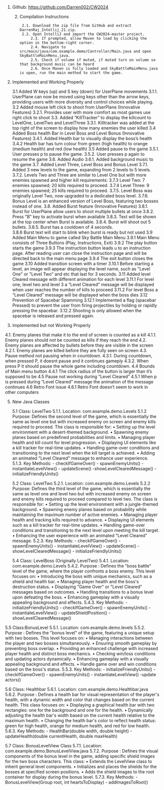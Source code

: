 1. Github: https://github.com/Darren002/CW2024

	2. Compilation Instructions

    
   			2.1. Download the zip file from GitHub and extract DarrenRaj_Intellij_21.zip.
 			2.2. Open IntelliJ and import the CW2024-master project.
    			2.3. If prompted, allow Maven to load by clicking the option in the bottom-right corner.
       			2.4. Navigate to src/main/java/com.example.demo/Controller/Main.java and open SkyBattleMainMenu.java.
    			2.5. Check if volume if muted, if muted turn on volume so that background music can be heard 
    			2.6. Once Maven is fully loaded and SkyBattleMainMenu.java is open, run the main method to start the game.

3. Implemented and Working Properly
   
    3.1 Added W keys (up) and S key (down) for UserPlane movements
        3.1.1. UserPlane can now be moved using keys other than the arrow keys, providing users with more diversity and control choices while playing.
    3.2 Added mouse left click to shoot from UserPlane (Innovative Features)
        3.2.1. Provides user with more comfort as most games use right click to shoot
    3.3. Added “KillTracker” to display the killcount to LevelOne, LevelTwo and LevelThree
        3.3.1. Killtracker was added at the top right of the screen to display how many enemies the user killed
    3.4 Added Boss health Bar in Level Boss and Level Bonus (Innovative Features)
        3.4.1. Added Health bar to visually display the boss’s health
        3.4.2 Health bar has turn colour from green (high health) to orange (medium health) and red (low health)
    3.5 Added pause to the game
        3.5.1. User presses p to pause the game.
        3.5.2. User presses p again to resume the game
    3.6. Added Audio
         3.6.1. Added background music to the game
    3.7. Added Level Three, Level Boss and Bonus Level
         3.7.1. Added 3 new levels to the game, expanding from 2 levels to 5 levels.
         3.7.2. Levels Two and Three are similar to Level One but with more enemies spawned and higher kill requirements:
         3.7.3 Level Two: 7 enemies spawned; 20 kills required to proceed.
         3.7.4 Level Three: 9 enemies spawned; 25 kills required to proceed.
         3.7.5. Level Boss was originally Level Two, now upgraded to a dedicated boss level.
         3.7.6. Bonus Level is an enhanced version of Level Boss, featuring two bosses instead of one.
3.8. Added Burst feature (Innovative Features)
         3.8.1. Burst for UserPlane allow users to shoot multiple bullets at once 
         3.8.2. Press "B" key to activate burst when available
         3.8.3. Text will be shown at the top center when Burst is available.
         3.8.4. Burst will shoot out 5 bullets. 
         3.8.5. Burst has a cooldown of 4 seconds.   
         3.8.6 Burst text will start to blink when burst is ready but not used 
3.9 Added Main Menu to game called Sky Battle Main Menu
         3.9.1 Main Menu consists of Three Buttons (Play, Instructions, Exit)
         3.9.2 The play button starts the game
         3.9.3 The instruction button leads u to an instruction page. After reading user can close the instruction page and will be directed back to the main menu page
         3.9.4 The exit button closes the game
3.10 Added transition screen with a timer
         3.10.1 Before starting a level, an image will appear displaying the level name, such as "Level One" or "Level Two” and etc that last for 3 seconds.
3.11 Added level Cleared message with different animation for each level 
         3.11.1 For level one, level two and level 3 a “Level Cleared” message will be displayed when user reaches the number of kills to proceed
         3.11.2 For level Boss a “Level Cleared” message will be displayed when the boss dies
3.12 Prevention of Spacebar Spamming
         3.12.1 Implemented a flag (spacebar Pressed) to prevent the user from firing projectiles by holding or rapidly pressing the spacebar.
         3.12.2  Shooting is only allowed when the spacebar is released and pressed again.


4. Implemented but not Working Properly
   
4.1. Enemy planes that make it to the end of screen is counted as a kill
        4.1.1. Enemy planes should not be counted as kills if they reach the end
4.2. Enemy planes are affected by bullets before they are visible in the screen
        4.2.1. Enemy planes are killed before they are fully seen on screen
4.3. Pause method not pausing when in countdown.
        4.3.1. During countdown, when pressed P, it doesnt pause and it continues gameply
        4.3.2. When press P it should pause the whole game including countdown. 
4.4 Bounds of Main menu button 
        4.4.1 The click radius of the button is larger than it’s supposed to be
4.5 Pause not working during “Level Cleared”
        4.5.1 When p is pressed during “Level Cleared” message the animation of the message continues
4.6 Retro Font issue
        4.6.1 Retro Font doesn’t seem to work in other computers

5. New Java Classes
   
    5.1 Class: LevelTwo
        5.1.1. Location: com.example.demo.Levels
        5.1.2 Purpose:
               Defines the second level of the game, which is essentially the same as level one but with increased enemy on screen and enemy kills required to proceed. The class is responsible for:
                   • Setting up the level environment with a desert-themed background.
                   • Spawning enemy planes based on predefined probabilities and limits.
                   • Managing player health and kill count for level progression.
                   • Displaying UI elements like a kill tracker for real-time updates.
                   • Handling game-over conditions and transitioning to the next level when the kill target is achieved.
                   • Adding an animated "Level Cleared" message to enhance user experience.
       5.1.3. Key Methods: 
            - checkIfGameOver()
            - spawnEnemyUnits()
            - instantiateLevelView()
            - updateScene()
    	    -showLevelClearedMessage()
	        - initializeFriendlyUnits()

   5.2 Class: LevelTwo
     5.2.1. Location: com.example.demo.Levels
     5.2.2 Purpose:
            Defines the third level of the game, which is essentially the same as level one and level two but with increased enemy on screen and enemy kills required to proceed compared to level two. The class               is responsible for:
                • Setting up the level environment with a jungle-themed background.
                • Spawning enemy planes based on probability while maintaining the maximum number of active enemies.
                • Managing player health and tracking kills required to advance.
                • Displaying UI elements such as a kill tracker for real-time updates.
                • Handling game-over conditions and transitioning to the next level upon meeting the kill target.
                • Enhancing the user experience with an animated "Level Cleared" message.
     5.2.3. Key Methods: 
           - checkIfGameOver()
           - spawnEnemyUnits()
           - instantiateLevelView()
           - updateScene()
	       - showLevelClearedMessage()
	       - initializeFriendlyUnits()

   5.4 Class: LevelBoss (Originally LevelTwo)
       5.4.1. Location: com.example.demo.Levels
       5.4.2. Purpose  : 
                 Defines the "boss battle" level of the game, where the player confronts a boss enemy. This level focuses on:
                    •	Introducing the boss with unique mechanics, such as a shield and health bar.
                    •	Managing player health and the boss's destruction status.
                    •	Displaying "Game Over" or "Level Cleared" messages based on outcomes.
                    •	Handling transitions to a bonus level upon defeating the boss.
                    •	Enhancing gameplay with a visually appealing background and effects.
       5.4.3. Key Methods: 
                     - initializeFriendlyUnits()
                     - checkIfGameOver()
                     - spawnEnemyUnits()
                     - instantiateLevelView()
                     - updateShieldPosition()
	                 - showLevelClearedMessage()

5.5 Class:BonusLevel 
     5.5.1. Location: com.example.demo.levels
     5.5.2. Purpose  :
             Defines the "bonus level" of the game, featuring a unique setup with two bosses. This level focuses on:
                    •	Managing interactions between the player and two bosses simultaneously.
                    •	Ensuring smooth gameplay by preventing boss overlap.
                    •	Providing an enhanced challenge with increased player health and distinct boss mechanics.
                    •	Checking win/loss conditions and updating actors dynamically.
                    • Enhancing gameplay with a visually appealing background and effects.
                    • Handle game over and win conditions based on the boss's status.
    5.5.3. Key Methods: 
                     - initializeFriendlyUnits()
                     - checkIfGameOver()
                     - spawnEnemyUnits()
                     - instantiateLevelView()
	                 -update actors()

5.6 Class: Healthbar 
     5.6.1. Location: com.example.demo.Healthbar.java
     5.6.2. Purpose  :
            Defines a health bar for visual representation of the player's health, with a dynamic width and color that changes based on the current health. This class focuses on:
                •	Displaying a graphical health bar with two rectangles: one for the background and one for the health.
                •	Dynamically adjusting the health bar's width based on the current health relative to the maximum health.
                •	Changing the health bar's color to reflect health status: green for high health, orange for medium health, and red for low health.
     5.6.3. Key Methods: 
        - HealthBar(double width, double height)
        - updateHealth(double currentHealth, double maxHealth)

5.7 Class: BonusLevelView Class
     5.7.1. Location: com.example.demo.BonusLevelView.java
     5.7.2. Purpose  :
            Defines the visual components of the bonus level in the game, adding specific shield images for the two boss characters. This class:
                •	Extends the LevelView class to inherit general level components.
                •	Initializes and places the shields for the bosses at specified screen positions.
                •	Adds the shield images to the root container for display during the bonus level.
     5.7.3. Key Methods: 
            - BonusLevelView(Group root, int heartsToDisplay)
            - addImagesToRoot()

			
	    











